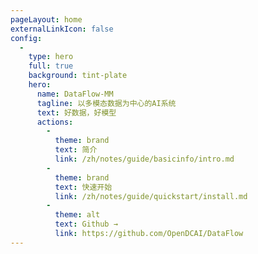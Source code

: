 ```yaml
---
pageLayout: home
externalLinkIcon: false
config:
  -
    type: hero
    full: true
    background: tint-plate
    hero:
      name: DataFlow-MM
      tagline: 以多模态数据为中心的AI系统
      text: 好数据，好模型
      actions:
        -
          theme: brand
          text: 简介
          link: /zh/notes/guide/basicinfo/intro.md
        -
          theme: brand
          text: 快速开始
          link: /zh/notes/guide/quickstart/install.md
        -
          theme: alt
          text: Github →
          link: https://github.com/OpenDCAI/DataFlow
---
```

